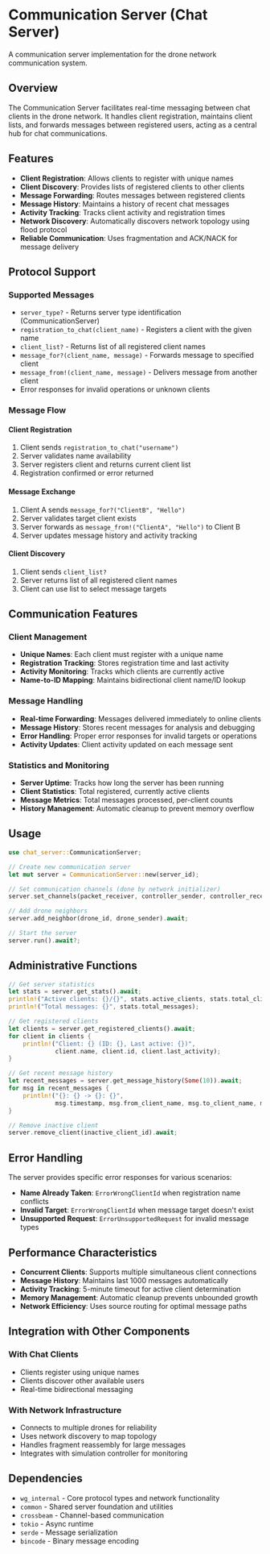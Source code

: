 # Communication Server (Chat Server)

A communication server implementation for the drone network communication system.

## Overview

The Communication Server facilitates real-time messaging between chat clients in the drone network. It handles client registration, maintains client lists, and forwards messages between registered users, acting as a central hub for chat communications.

## Features

- **Client Registration**: Allows clients to register with unique names
- **Client Discovery**: Provides lists of registered clients to other clients
- **Message Forwarding**: Routes messages between registered clients
- **Message History**: Maintains a history of recent chat messages
- **Activity Tracking**: Tracks client activity and registration times
- **Network Discovery**: Automatically discovers network topology using flood protocol
- **Reliable Communication**: Uses fragmentation and ACK/NACK for message delivery

## Protocol Support

### Supported Messages

- `server_type?` - Returns server type identification (CommunicationServer)
- `registration_to_chat(client_name)` - Registers a client with the given name
- `client_list?` - Returns list of all registered client names
- `message_for?(client_name, message)` - Forwards message to specified client
- `message_from!(client_name, message)` - Delivers message from another client
- Error responses for invalid operations or unknown clients

### Message Flow

#### Client Registration
1. Client sends `registration_to_chat("username")`
2. Server validates name availability
3. Server registers client and returns current client list
4. Registration confirmed or error returned

#### Message Exchange
1. Client A sends `message_for?("ClientB", "Hello")`
2. Server validates target client exists
3. Server forwards as `message_from!("ClientA", "Hello")` to Client B
4. Server updates message history and activity tracking

#### Client Discovery
1. Client sends `client_list?`
2. Server returns list of all registered client names
3. Client can use list to select message targets

## Communication Features

### Client Management
- **Unique Names**: Each client must register with a unique name
- **Registration Tracking**: Stores registration time and last activity
- **Activity Monitoring**: Tracks which clients are currently active
- **Name-to-ID Mapping**: Maintains bidirectional client name/ID lookup

### Message Handling
- **Real-time Forwarding**: Messages delivered immediately to online clients
- **Message History**: Stores recent messages for analysis and debugging
- **Error Handling**: Proper error responses for invalid targets or operations
- **Activity Updates**: Client activity updated on each message sent

### Statistics and Monitoring
- **Server Uptime**: Tracks how long the server has been running
- **Client Statistics**: Total registered, currently active clients
- **Message Metrics**: Total messages processed, per-client counts
- **History Management**: Automatic cleanup to prevent memory overflow

## Usage

```rust
use chat_server::CommunicationServer;

// Create new communication server
let mut server = CommunicationServer::new(server_id);

// Set communication channels (done by network initializer)
server.set_channels(packet_receiver, controller_sender, controller_receiver);

// Add drone neighbors
server.add_neighbor(drone_id, drone_sender).await;

// Start the server
server.run().await?;
```

## Administrative Functions

```rust
// Get server statistics
let stats = server.get_stats().await;
println!("Active clients: {}/{}", stats.active_clients, stats.total_clients);
println!("Total messages: {}", stats.total_messages);

// Get registered clients
let clients = server.get_registered_clients().await;
for client in clients {
    println!("Client: {} (ID: {}, Last active: {})", 
             client.name, client.id, client.last_activity);
}

// Get recent message history
let recent_messages = server.get_message_history(Some(10)).await;
for msg in recent_messages {
    println!("{}: {} -> {}: {}", 
             msg.timestamp, msg.from_client_name, msg.to_client_name, msg.message);
}

// Remove inactive client
server.remove_client(inactive_client_id).await;
```

## Error Handling

The server provides specific error responses for various scenarios:

- **Name Already Taken**: `ErrorWrongClientId` when registration name conflicts
- **Invalid Target**: `ErrorWrongClientId` when message target doesn't exist  
- **Unsupported Request**: `ErrorUnsupportedRequest` for invalid message types

## Performance Characteristics

- **Concurrent Clients**: Supports multiple simultaneous client connections
- **Message History**: Maintains last 1000 messages automatically
- **Activity Tracking**: 5-minute timeout for active client determination
- **Memory Management**: Automatic cleanup prevents unbounded growth
- **Network Efficiency**: Uses source routing for optimal message paths

## Integration with Other Components

### With Chat Clients
- Clients register using unique names
- Clients discover other available users
- Real-time bidirectional messaging

### With Network Infrastructure  
- Connects to multiple drones for reliability
- Uses network discovery to map topology
- Handles fragment reassembly for large messages
- Integrates with simulation controller for monitoring

## Dependencies

- `wg_internal` - Core protocol types and network functionality
- `common` - Shared server foundation and utilities
- `crossbeam` - Channel-based communication
- `tokio` - Async runtime
- `serde` - Message serialization
- `bincode` - Binary message encoding